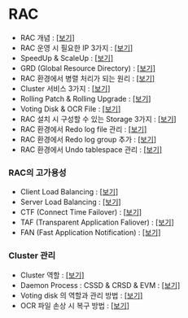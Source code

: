 # RAC

- RAC 개념 : [[보기]](https://rebel-lord-f41.notion.site/RAC-e6488e6f56ac48379cedbb1a20de225b?pvs=4)
- RAC 운영 시 필요한 IP 3가지 : [[보기]](https://rebel-lord-f41.notion.site/RAC-IP-3-d0a3d8b0bf574f189d787e081b856b89?pvs=4)
- SpeedUp & ScaleUp : [[보기]](https://rebel-lord-f41.notion.site/SpeedUp-ScaleUp-9e1b25d82c804c449033d74aaca5670e?pvs=4)
- GRD (Global Resource Directory) : [[보기]](https://rebel-lord-f41.notion.site/GRD-Global-Resource-Directory-117ce5a63cb2460aa02b65a863ef302a?pvs=4)
- RAC 환경에서 병렬 처리가 되는 원리 : [[보기]](https://rebel-lord-f41.notion.site/RAC-c01a0f8c29694f89bbefbf296870b9ae?pvs=4)
- Cluster 서비스 3가지 : [[보기]](https://rebel-lord-f41.notion.site/Cluster-3-83b86e83bacd46dcb79fd8faf1a93936?pvs=4)
- Rolling Patch & Rolling Upgrade : [[보기]](https://rebel-lord-f41.notion.site/Rolling-Patch-Rolling-Upgrade-b84ab7eb80ac485eb2b5adbfe76420bf?pvs=4)
- Voting Disk & OCR File : [[보기]](https://rebel-lord-f41.notion.site/Voting-Disk-OCR-File-24b31a21c6444449b1a6eddbedb763e1?pvs=4)
- RAC 설치 시 구성할 수 있는 Storage 3가지 : [[보기]](https://rebel-lord-f41.notion.site/RAC-Storage-3-7048c45dbd634f72ab95103eaaa59f5b?pvs=4)
- RAC 환경에서 Redo log file 관리 : [[보기]](https://rebel-lord-f41.notion.site/RAC-Redo-log-file-8f7d151c964b47cc9a76a95863dc2279?pvs=4)
- RAC 환경에서 Redo log group 추가 : [[보기]](https://rebel-lord-f41.notion.site/RAC-Redo-log-group-ab819ff5cfed4e8aa534850b7ce41400?pvs=4)
- RAC 환경에서 Undo tablespace 관리 : [[보기]](https://rebel-lord-f41.notion.site/RAC-Undo-tablespace-cba2936b43e541f0aa49ae4fee786ae0?pvs=4)

### RAC의 고가용성
- Client Load Balancing : [[보기]](https://rebel-lord-f41.notion.site/Client-Load-Balancing-8b52c32be96548cb8dbf8dcf3afc39c2?pvs=4)
- Server Load Balancing : [[보기]](https://rebel-lord-f41.notion.site/Server-Load-Balancing-5ac1ac20dffb410e8c7f83ca385f243a?pvs=4)
- CTF (Connect Time Failover) : [[보기]](https://rebel-lord-f41.notion.site/CTF-Connect-Time-Failover-686ee00ab80748c18c4f4a3d7e60f17a?pvs=4)
- TAF (Transparent Application Faliover) : [[보기]](https://rebel-lord-f41.notion.site/TAF-Transparent-Application-Faliover-d3b12b8cf053433188114eecaa680687?pvs=4)
- FAN (Fast Application Notification) : [[보기]](https://rebel-lord-f41.notion.site/FAN-Fast-Application-Notification-f78f8499307b4d8d92f016106b27020c?pvs=4)

### Cluster 관리
- Cluster 역할 : [[보기]](https://rebel-lord-f41.notion.site/Cluster-85fba778313843fd95e2152c5a0e6618?pvs=4)
- Daemon Process : CSSD & CRSD & EVM : [[보기]](https://rebel-lord-f41.notion.site/CSSD-CRSD-EVM-79f7e2ff8aa64712ac0dd051f9102380?pvs=4)
- Voting disk 의 역할과 관리 방법 : [[보기]](https://rebel-lord-f41.notion.site/Voting-disk-0c4bd82d2d65412bbba5de18e585d81c?pvs=4)
- OCR 파일 손상 시 복구 방법 : [[보기]](https://rebel-lord-f41.notion.site/OCR-ed3a838d4e8843d8ac9a4bc58ba29581?pvs=4)
